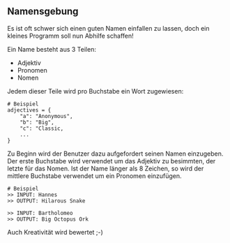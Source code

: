 ## Namensgebung
Es ist oft schwer sich einen guten Namen einfallen zu lassen, doch ein kleines Programm soll nun Abhilfe schaffen!

Ein Name besteht aus 3 Teilen:
- Adjektiv
- Pronomen
- Nomen

Jedem dieser Teile wird pro Buchstabe ein Wort zugewiesen:
```
# Beispiel
adjectives = {
    "a": "Anonymous",
    "b": "Big",
    "c": "Classic,
    ...
}
```
Zu Beginn wird der Benutzer dazu aufgefordert seinen Namen einzugeben.
Der erste Buchstabe wird verwendet um das Adjektiv zu besimmten, der letzte für das Nomen. 
Ist der Name länger als 8 Zeichen, so wird der mittlere Buchstabe verwendet um ein Pronomen einzufügen.
```
# Beispiel
>> INPUT: Hannes
>> OUTPUT: Hilarous Snake

>> INPUT: Bartholomeo
>> OUTPUT: Big Octopus Ork
```

Auch Kreativität wird bewertet ;-)